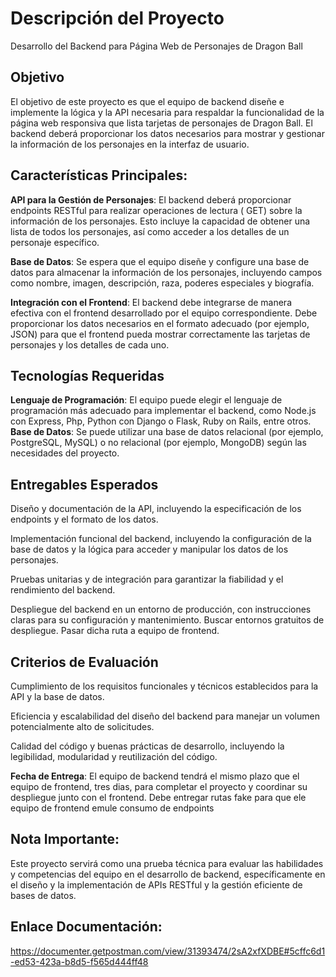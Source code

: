 # Descripción del Proyecto
Desarrollo del Backend para Página Web de Personajes de Dragon Ball

## Objetivo
El objetivo de este proyecto es que el equipo de backend diseñe e implemente la lógica y la API necesaria para respaldar la funcionalidad de la página web responsiva que lista tarjetas de personajes de Dragon Ball. El backend deberá proporcionar los datos necesarios para mostrar y gestionar la información de los personajes en la interfaz de usuario.

## Características Principales:

**API para la Gestión de Personajes**: El backend deberá proporcionar endpoints RESTful para realizar operaciones de lectura ( GET) sobre la información de los personajes. Esto incluye la capacidad de obtener una lista de todos los personajes, así como acceder a los detalles de un personaje específico.

**Base de Datos**: Se espera que el equipo diseñe y configure una base de datos para almacenar la información de los personajes, incluyendo campos como nombre, imagen, descripción, raza, poderes especiales y biografía.

**Integración con el Frontend**: El backend debe integrarse de manera efectiva con el frontend desarrollado por el equipo correspondiente. Debe proporcionar los datos necesarios en el formato adecuado (por ejemplo, JSON) para que el frontend pueda mostrar correctamente las tarjetas de personajes y los detalles de cada uno.

## Tecnologías Requeridas

**Lenguaje de Programación**: El equipo puede elegir el lenguaje de programación más adecuado para implementar el backend, como Node.js con Express, Php, Python con Django o Flask, Ruby on Rails, entre otros.
**Base de Datos**: Se puede utilizar una base de datos relacional (por ejemplo, PostgreSQL, MySQL) o no relacional (por ejemplo, MongoDB) según las necesidades del proyecto.

## Entregables Esperados

Diseño y documentación de la API, incluyendo la especificación de los endpoints y el formato de los datos.

Implementación funcional del backend, incluyendo la configuración de la base de datos y la lógica para acceder y manipular los datos de los personajes.

Pruebas unitarias y de integración para garantizar la fiabilidad y el rendimiento del backend.

Despliegue del backend en un entorno de producción, con instrucciones claras para su configuración y mantenimiento. Buscar entornos gratuitos de despliegue. Pasar dicha ruta a equipo de frontend.

## Criterios de Evaluación

Cumplimiento de los requisitos funcionales y técnicos establecidos para la API y la base de datos.

Eficiencia y escalabilidad del diseño del backend para manejar un volumen potencialmente alto de solicitudes.


Calidad del código y buenas prácticas de desarrollo, incluyendo la legibilidad, modularidad y reutilización del código.

**Fecha de Entrega**:
El equipo de backend tendrá el mismo plazo que el equipo de frontend, tres dias, para completar el proyecto y coordinar su despliegue junto con el frontend. Debe entregar rutas fake para que ele equipo de frontend emule consumo de endpoints

## Nota Importante:
Este proyecto servirá como una prueba técnica para evaluar las habilidades y competencias del equipo en el desarrollo de backend, específicamente en el diseño y la implementación de APIs RESTful y la gestión eficiente de bases de datos.

## Enlace Documentación:
https://documenter.getpostman.com/view/31393474/2sA2xfXDBE#5cffc6d1-ed53-423a-b8d5-f565d444ff48




